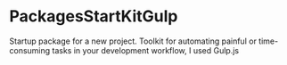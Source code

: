 # PackagesStartKitGulp
Startup package for a new project. Toolkit for automating painful or time-consuming tasks in your development workflow, I used Gulp.js
